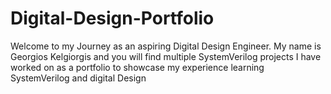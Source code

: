 # Digital-Design-Portfolio
Welcome to my Journey as an aspiring Digital Design Engineer. My name is Georgios Kelgiorgis and you will find multiple SystemVerilog projects I have worked on as a portfolio to showcase my experience learning SystemVerilog and digital Design
